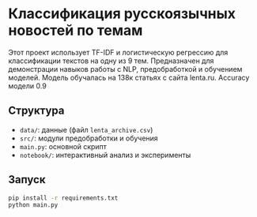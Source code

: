 # Классификация русскоязычных новостей по темам

Этот проект использует TF-IDF и логистическую регрессию для классификации текстов на одну из 9 тем. Предназначен для демонстрации навыков работы с NLP, предобработкой и обучением моделей.
Модель обучалась на 138к статьях с сайта lenta.ru.
Accuracy модели 0.9

## Структура

- `data/`: данные (файл `lenta_archive.csv`)
- `src/`: модули предобработки и обучения
- `main.py`: основной скрипт
- `notebook/`: интерактивный анализ и эксперименты

## Запуск

```bash
pip install -r requirements.txt
python main.py
